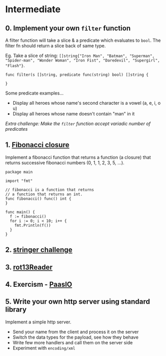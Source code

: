 # Intermediate

## 0. Implement your own `filter` function

  A filter function will take a slice & a predicate which evaluates to `bool`. The filter fn should return a slice back of same type.

Eg. Take a slice of string: `[]string{"Iron Man", "Batman", "Superman", "Spider-man", "Wonder Woman", "Iron Fist", "Daredevil", "Supergirl", "Flash"}`.

```golang
func filter(s []string, predicate func(string) bool) []string {

}
```

Some predicate examples...

- Display all heroes whose name's second character is a vowel (a, e, i, o u)
- Display all heroes whose name doesn't contain "man" in it

*Extra challenge: Make the `filter` function accept variadic number of predicates*

## 1. [Fibonacci closure](https://tour.golang.org/moretypes/26)

  Implement a fibonacci function that returns a function (a closure) that returns successive fibonacci numbers (0, 1, 1, 2, 3, 5, ...).

  ```golang
  package main

  import "fmt"

  // fibonacci is a function that returns
  // a function that returns an int.
  func fibonacci() func() int {
  }

  func main() {
    f := fibonacci()
    for i := 0; i < 10; i++ {
      fmt.Println(f())
    }
  }
  ```

## 2. [stringer challenge](https://tour.golang.org/methods/18)

## 3. [rot13Reader](https://tour.golang.org/methods/23)

## 4. Exercism - [PaasIO](https://github.com/Chennai-Golang/101-workshop/tree/master/exercism/paasio)

## 5. Write your own http server using standard library

Implement a simple http server.

- Send your name from the client and process it on the server
- Switch the data types for the payload, see how they behave
- Write few more handlers and call them on the server side
- Experiment with `encoding/xml`
